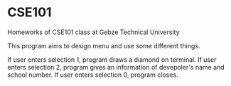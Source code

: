 # CSE101
Homeworks of CSE101 class at Gebze Technical University

This program aims to design menu and use some different things.

If user enters selection 1, program draws a diamond on terminal.
If user enters selection 2, program gives an information of devepoler's name and school number.
If user enters selection 0, program closes. 
